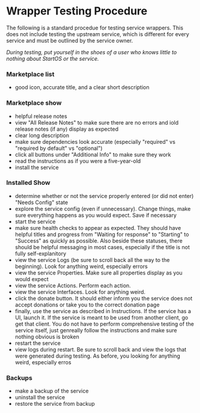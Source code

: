 # Wrapper Testing Procedure
The following is a standard procedue for testing service wrappers. This does not include testing the upstream service, which is different for every service and must be outlined by the service owner.

*During testing, put yourself in the shoes of a user who knows little to nothing about StartOS or the service.*

### Marketplace list
- good icon, accurate title, and a clear short description

### Marketplace show
- helpful release notes
- view "All Release Notes" to make sure there are no errors and iold release notes (if any) display as expected
- clear long description
- make sure dependencies look accurate (especially "required" vs "required by default" vs "optional")
- click all buttons under "Additional Info" to make sure they work
- read the instructions as if you were a five-year-old
- install the service

### Installed Show
- determine whether or not the service properly entered (or did not enter) "Needs Config" state
- explore the service config (even if unnecessary). Change things, make sure everything happens as you would expect. Save if necessary
- start the service
- make sure health checks to appear as expected. They should have helpful titles and progress from "Waiting for response" to "Starting" to "Success" as quickly as possible. Also beside these statuses, there should be helpful messaging in most cases, especially if the title is not fully self-explanitory
- view the service Logs (be sure to scroll back all the way to the beginning). Look for anything weird, especially errors
- view the service Properties. Make sure all properties display as you would expect
- view the service Actions. Perform each action.
- view the service Interfaces. Look for anything weird.
- click the donate button. It should either inform you the service does not accept donations or take you to the correct donation page
- finally, use the service as described in Instructions. If the service has a UI, launch it. If the service is meant to be used from another client, go get that client. You do not have to perform comprehensive testing of the service itself, just genreally follow the instructions and make sure nothing obvious is broken
- restart the service
- view logs during restart. Be sure to scroll back and view the logs that were generated during testing. As before, you looking for anything weird, especially erros

### Backups
- make a backup of the service
- uninstall the service
- restore the service from backup
